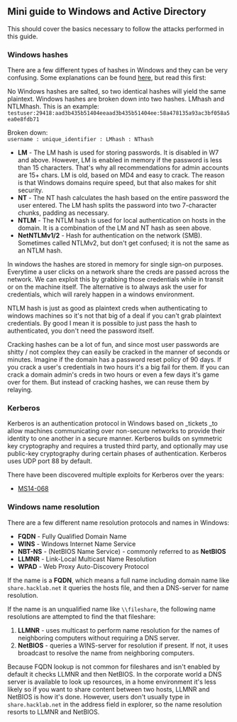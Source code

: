 ## Mini guide to Windows and Active Directory

This should cover the basics necessary to follow the attacks performed in this guide.

### Windows hashes

There are a few different types of hashes in Windows and they can be very confusing. Some explanations can be found [here](http://www.adshotgyan.com/2012/02/lm-hash-and-nt-hash.html), but read this first:

No Windows hashes are salted, so two identical hashes will yield the same plaintext. Windows hashes are broken down into two hashes. LMhash and NTLMhash. This is an example: `testuser:29418:aad3b435b51404eeaad3b435b51404ee:58a478135a93ac3bf058a5ea0e8fdb71`

Broken down:  
`username : unique_identifier : LMhash : NThash`

* **LM** - The LM hash is used for storing passwords. It is disabled in W7 and above. However, LM is enabled in memory if the password is less than 15 characters. That's why all recommendations for admin accounts are 15+ chars. LM is old, based on MD4 and easy to crack. The reason is that Windows domains require speed, but that also makes for shit security.
* **NT** -  The NT hash calculates the hash based on the entire password the user entered. The LM hash splits the password into two 7-character chunks, padding as necessary.
* **NTLM** - The NTLM hash is used for local authentication on hosts in the domain. It is a combination of the LM and NT hash as seen above.
* **NetNTLMv1/2** - Hash for authentication on the network \(SMB\). Sometimes called NTLMv2, but don't get confused; it is not the same as an NTLM hash.

In windows the hashes are stored in memory for single sign-on purposes. Everytime a user clicks on a  network share the creds are passed across the network. We can exploit this by grabbing those credentials while in transit or on the machine itself. The alternative is to always ask the user for credentials, which will rarely happen in a windows environment.

NTLM hash is just as good as plaintext creds when authenticating to windows machines so it's not that big of a deal if you can't grab plaintext credentials. By good I mean it is possible to just pass the hash to authenticated, you don't need the password itself.

Cracking hashes can be a lot of fun, and since most user passwords are shitty / not complex they can easily be cracked in the manner of seconds or minutes. Imagine if the domain has a password reset policy of 90 days. If you crack a user's credentials in two hours it's a big fail for them. If you can crack a domain admin's creds in two hours or even a few days it's game over for them. But instead of cracking hashes, we can reuse them by relaying.

### Kerberos

Kerberos is an authentication protocol in Windows based on \_tickets \_to allow machines communicating over non-secure networks to provide their identity to one another in a secure manner. Kerberos builds on symmetric key cryptography and requires a trusted third party, and optionally may use public-key cryptography during certain phases of authentication. Kerberos uses UDP port 88 by default.

There have been discovered multiple exploits for Kerberos over the years:

* [MS14-068](https://www.exploit-db.com/exploits/35474/)

### Windows name resolution

There are a few different name resolution protocols and names in Windows:

* **FQDN** - Fully Qualified Domain Name
* **WINS** - Windows Internet Name Service
* **NBT-NS** - \(NetBIOS Name Service\) - commonly referred to as **NetBIOS**
* **LLMNR** - Link-Local Multicast Name Resolution
* **WPAD** - Web Proxy Auto-Discovery Protocol

If the name is a **FQDN**, which means a full name including domain name like `share.hacklab.net` it queries the hosts file, and then a DNS-server for name resolution.

If the name is an unqualified name like `\\fileshare`, the following name resolutions are attempted to find the that fileshare:  
1. **LLMNR** - uses multicast to perform name resolution for the names of neighboring computers without requiring a DNS server.  
2. **NetBIOS** - queries a WINS-server for resolution if present. If not, it uses broadcast to resolve the name from neighboring computers.

Because FQDN lookup is not common for fileshares and isn't enabled by default it checks LLMNR and then NetBIOS. In the corporate world a DNS server is available to look up resources, in a home environment it's less likely so if you want to share content between two hosts, LLMNR and NetBIOS is how it's done. However, users don't usually type in `share.hacklab.net` in the address field in  explorer, so the name resolution resorts to LLMNR and NetBIOS.

